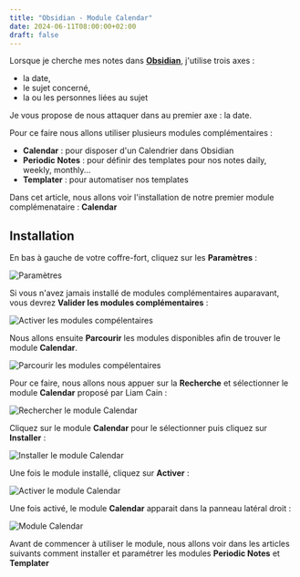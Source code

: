 ```yaml
---
title: "Obsidian - Module Calendar"
date: 2024-06-11T08:00:00+02:00
draft: false
---
```

Lorsque je cherche mes notes dans <a target="_blank" href="https://obsidian.md/"> **Obsidian**</a>, j'utilise trois axes : 
- la date,
- le sujet concerné,
- la ou les personnes liées au sujet

Je vous propose de nous attaquer dans au premier axe : la date. 

Pour ce faire nous allons utiliser plusieurs modules complémentaires :
 - **Calendar** : pour disposer d'un Calendrier dans Obsidian
 - **Periodic Notes** : pour définir des templates pour nos notes daily, weekly, monthly...
 - **Templater** : pour automatiser nos templates

 Dans cet article, nous allons voir l'installation de notre premier module complémenataire : **Calendar**

## Installation 

En bas à gauche de votre coffre-fort, cliquez sur les **Paramètres** :

![Paramètres](/images/Pasted_image_20240610214735.png#center)

Si vous n'avez jamais installé de modules complémentaires auparavant, vous devrez **Valider les modules complémentaires** : 

![Activer les modules compélentaires](/images/Pasted_image_20240518205623.png#center)

Nous allons ensuite **Parcourir** les modules disponibles afin de trouver le module **Calendar**.

![Parcourir les modules compélentaires](/images/Pasted_image_20240611201529.png#center)

Pour ce faire, nous allons nous appuer sur la **Recherche** et sélectionner le module **Calendar** proposé par Liam Cain : 

![Rechercher le module Calendar](/images/Pasted_image_20240611201822.png#center)

Cliquez sur le module **Calendar** pour le sélectionner puis cliquez sur **Installer** : 

![Installer le module Calendar](/images/Pasted_image_20240611202628.png#center)

Une fois le module installé, cliquez sur **Activer** : 

![Activer le module Calendar](/images/Pasted_image_20240611202721.png#center)

Une fois activé, le module **Calendar** apparait dans la panneau latéral droit : 

![Module Calendar](/images/Pasted_image_20240611203403.png#center)

Avant de commencer à utiliser le module, nous allons voir dans les articles suivants comment installer et paramétrer les modules **Periodic Notes** et **Templater** 